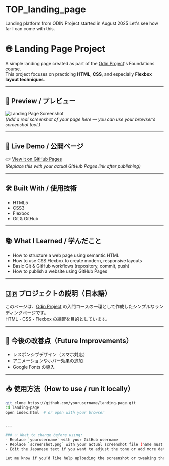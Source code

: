 # TOP_landing_page
Landing platform from ODIN Project started in August 2025
Let's see how far I can come with this.

# 🌐 Landing Page Project

A simple landing page created as part of the [Odin Project](https://www.theodinproject.com/)'s Foundations course.  
This project focuses on practicing **HTML**, **CSS**, and especially **Flexbox layout techniques**.

---

## 📸 Preview / プレビュー

![Landing Page Screenshot](screenshot.png)  
*(Add a real screenshot of your page here — you can use your browser’s screenshot tool.)*

---

## 🔗 Live Demo / 公開ページ

👉 [View it on GitHub Pages](https://yourusername.github.io/landing-page/)  
*(Replace this with your actual GitHub Pages link after publishing)*

---

## 🛠️ Built With / 使用技術
- HTML5
- CSS3
- Flexbox
- Git & GitHub

---

## 📚 What I Learned / 学んだこと
- How to structure a web page using semantic HTML
- How to use CSS Flexbox to create modern, responsive layouts
- Basic Git & GitHub workflows (repository, commit, push)
- How to publish a website using GitHub Pages

---

## 🇯🇵 プロジェクトの説明（日本語）

このページは、[Odin Project](https://www.theodinproject.com/) の入門コースの一環として作成したシンプルなランディングページです。  
HTML・CSS・Flexbox の練習を目的としています。

---

## 🔧 今後の改善点（Future Improvements）
- レスポンシブデザイン（スマホ対応）
- アニメーションやホバー効果の追加
- Google Fonts の導入

---

## 📥 使用方法（How to use / run it locally）

```bash
git clone https://github.com/yourusername/landing-page.git
cd landing-page
open index.html  # or open with your browser


---

### ✅ What to change before using:
- Replace `yourusername` with your GitHub username
- Replace `screenshot.png` with your actual screenshot file (name must match)
- Edit the Japanese text if you want to adjust the tone or add more details

Let me know if you’d like help uploading the screenshot or tweaking the Japanese to be more formal/friendly!

